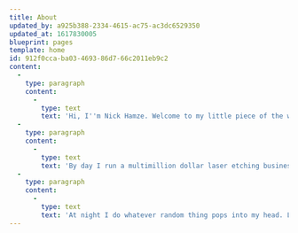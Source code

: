 ```yaml
---
title: About
updated_by: a925b388-2334-4615-ac75-ac3dc6529350
updated_at: 1617830005
blueprint: pages
template: home
id: 912f0cca-ba03-4693-86d7-66c2011eb9c2
content:
  -
    type: paragraph
    content:
      -
        type: text
        text: 'Hi, I''m Nick Hamze. Welcome to my little piece of the web. Here you''ll get a glimpse at what is swirling about my head. '
  -
    type: paragraph
    content:
      -
        type: text
        text: 'By day I run a multimillion dollar laser etching business that all started when I decided to best way to stick it to my old boss would be to buy laser, one that he always promised to buy the company but never did.'
  -
    type: paragraph
    content:
      -
        type: text
        text: 'At night I do whatever random thing pops into my head. Lately it''s been collecting vintage baseball cards and collecting IBM Selectric typewriters. '
---
```

